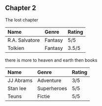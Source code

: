 ## Chapter 2
The lost chapter

| Name | Genre | Rating |
|:---- |:----- | ------ |
| R.A. Salvatore | Fantasy | 5/5 | 
| Tolkien | Fantasy | 3.5/5 | 

there is more to heaven and earth then books

| Name | Genre | Rating |
|:---- |:----- | ------ |
| JJ Abrams | Adventure | 3/5 |
| Stan lee | Superheroes | 5/5 |
| Teuns | Fictie | 5/5 |

